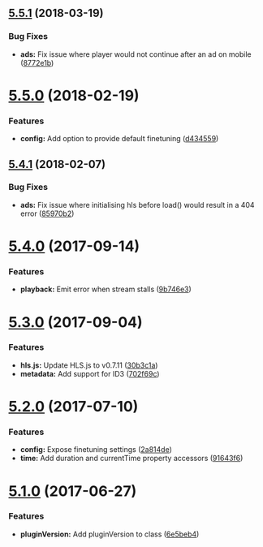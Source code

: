 <a name="5.5.1"></a>
## [5.5.1](https://github.com/meisterplayer/media-hls/compare/v5.5.0...v5.5.1) (2018-03-19)


### Bug Fixes

* **ads:** Fix issue where player would not continue after an ad on mobile ([8772e1b](https://github.com/meisterplayer/media-hls/commit/8772e1b))



<a name="5.5.0"></a>
# [5.5.0](https://github.com/meisterplayer/media-hls/compare/v5.4.1...v5.5.0) (2018-02-19)


### Features

* **config:** Add option to provide default finetuning ([d434559](https://github.com/meisterplayer/media-hls/commit/d434559))



<a name="5.4.1"></a>
## [5.4.1](https://github.com/meisterplayer/media-hls/compare/v5.4.0...v5.4.1) (2018-02-07)


### Bug Fixes

* **ads:** Fix issue where initialising hls before load() would result in a 404 error ([85970b2](https://github.com/meisterplayer/media-hls/commit/85970b2))



<a name="5.4.0"></a>
# [5.4.0](https://github.com/meisterplayer/media-hls/compare/v5.3.0...v5.4.0) (2017-09-14)


### Features

* **playback:** Emit error when stream stalls ([9b746e3](https://github.com/meisterplayer/media-hls/commit/9b746e3))



<a name="5.3.0"></a>
# [5.3.0](https://github.com/meisterplayer/media-hls/compare/v5.2.0...v5.3.0) (2017-09-04)


### Features

* **hls.js:** Update HLS.js to v0.7.11 ([30b3c1a](https://github.com/meisterplayer/media-hls/commit/30b3c1a))
* **metadata:** Add support for ID3 ([702f69c](https://github.com/meisterplayer/media-hls/commit/702f69c))



<a name="5.2.0"></a>
# [5.2.0](https://github.com/meisterplayer/media-hls/compare/v5.1.0...v5.2.0) (2017-07-10)


### Features

* **config:** Expose finetuning settings ([2a814de](https://github.com/meisterplayer/media-hls/commit/2a814de))
* **time:** Add duration and currentTime property accessors ([91643f6](https://github.com/meisterplayer/media-hls/commit/91643f6))



<a name="5.1.0"></a>
# [5.1.0](https://github.com/meisterplayer/media-hls/compare/v5.0.2...v5.1.0) (2017-06-27)


### Features

* **pluginVersion:** Add pluginVersion to class ([6e5beb4](https://github.com/meisterplayer/media-hls/commit/6e5beb4))



